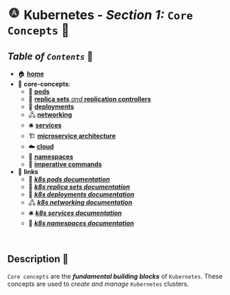 # <img src="../assets/img/ansible.png" width="30px"> **Kubernetes** - ***Section 1:*** `Core Concepts` 🧠
## ***Table*** *of* ***`Contents`*** 📜

* 🏠 [**home**](../README.md)
* 🧠 **core-concepts**:
  * 🐋 [**pods**](01-pods/README.md)
  * 👯 [**replica sets** *and* **replication controllers**](02-replica-sets/README.md)
  * 🚀 [**deployments**](03-deployments/README.md)
  * 🖧 [**networking**](04-networking/README.md)
  * 🛎️ [**services**](05-services/README.md)
  * 🏗️ [**microservice architecture**](06-microservices-architecture/README.md)
  * ☁️ [**cloud**](07-kubernetes-on-cloud/README.md)
  * 📛 [**namespaces**](08-namespaces/README.md)
  * 🧙 [**imperative commands**](09-imperative-commands/README.md)
* 🔗 **links**
  * 🐋 <a href="https://kubernetes.io/docs/concepts/workloads/pods/" target="_blank">***k8s pods documentation***</a>
  * 👯 <a href="https://kubernetes.io/docs/concepts/workloads/controllers/replicaset/" target="_blank">***k8s replica sets documentation***</a>
  * 🚀 <a href="https://kubernetes.io/docs/concepts/workloads/controllers/deployment/" target="_blank">***k8s deployments documentation***</a>
  * 🖧 <a href="https://kubernetes.io/docs/concepts/cluster-administration/networking/" target="_blank">***k8s networking documentation***</a>
  * 🛎️ <a href="https://kubernetes.io/docs/concepts/services-networking/service/" target="_blank">***k8s services documentation***</a>
  * 📛 <a href="https://kubernetes.io/docs/concepts/overview/working-with-objects/namespaces/" target="_blank">***k8s namespaces documentation***</a>


<br />

## **Description** 👀

`Core concepts` are the ***fundamental building blocks*** of `Kubernetes`. These concepts are used to *create and manage* `Kubernetes` clusters.